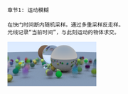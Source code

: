 
    章节1: 运动模糊

    在快门时间断内随机采样。通过多重采样反走样。
    光线记录“当前时间”，与此刻运动的物体求交。

![alt text](https://github.com/Wayne716/Graphics/blob/master/Ray%20Tracing%20The%20Next%20Week/images/blur.png?raw=true)
